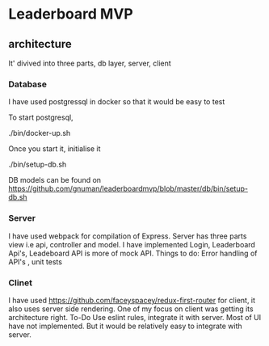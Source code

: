 # Leaderboard MVP


## architecture

It' divived into three parts, db layer, server, client

### Database

I have used postgressql in docker so that it would be easy to test

To start postgresql,

./bin/docker-up.sh

Once you start it, initialise it 

./bin/setup-db.sh

DB models can be found on https://github.com/gnuman/leaderboardmvp/blob/master/db/bin/setup-db.sh

### Server 

I have used webpack for compilation of Express.
Server has three parts view i.e api, controller and model.
I have implemented Login, Leaderboard Api's, Leadeboard API is more of mock API.
Things to do:
Error handling of API's , unit tests

### Clinet 

I have used https://github.com/faceyspacey/redux-first-router for client, it also uses server side rendering.
One of my focus on client was getting its architecture right.
To-Do
Use eslint rules, integrate it with server.
Most of UI have not implemented. But it would be relatively easy to integrate with server.







